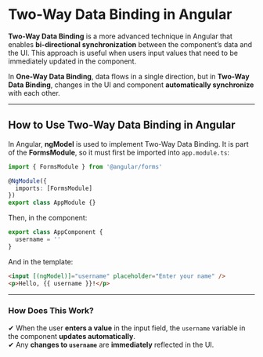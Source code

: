 # Two-Way Data Binding in Angular

**Two-Way Data Binding** is a more advanced technique in Angular that enables **bi-directional synchronization** between the component’s data and the UI. This approach is useful when users input values that need to be immediately updated in the component.

In **One-Way Data Binding**, data flows in a single direction, but in **Two-Way Data Binding**, changes in the UI and component **automatically synchronize** with each other.

---

## How to Use Two-Way Data Binding in Angular

In Angular, **ngModel** is used to implement Two-Way Data Binding. It is part of the **FormsModule**, so it must first be imported into `app.module.ts`:

```typescript
import { FormsModule } from '@angular/forms'

@NgModule({
  imports: [FormsModule]
})
export class AppModule {}
```

Then, in the component:

```typescript
export class AppComponent {
  username = ''
}
```

And in the template:

```html
<input [(ngModel)]="username" placeholder="Enter your name" />
<p>Hello, {{ username }}!</p>
```

---

### How Does This Work?

✔ When the user **enters a value** in the input field, the `username` variable in the component **updates automatically**.  
✔ Any **changes to `username`** are **immediately** reflected in the UI.
